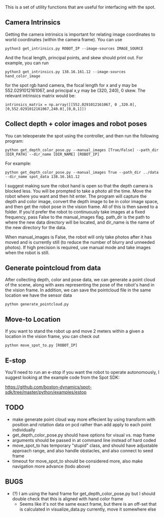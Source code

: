 This is a set of utility functions that are useful for interfacing with the spot.

## Camera Intrinsics
Getting the camera intrinsics is important for relating image coordinates to world coordinates (within the camera frame). You can use

`python3 get_intrinsics.py ROBOT_IP --image-sources IMAGE_SOURCE`

And the focal length, principal points, and skew should print out. For example, you can run

`python3 get_intrinsics.py 138.16.161.12 --image-sources hand_color_image`

for the spot rgb hand camera, the focal length for x and y may be 552.0291012161067, and principal x,y may be (320, 240), 0 skew. The relevant intrinsics matrix would be:

`intrinsics_matrix = np.array([[552.0291012161067, 0 ,320.0],[0,552.0291012161067,240.0],[0,0,1]])`

## Collect depth + color images and robot poses
You can teleoperate the spot using the controller, and then run the following program:

`python get_depth_color_pose.py --manual_images [True/False] --path_dir [DIR_PATH] --dir_name [DIR_NAME] [ROBOT_IP]`

For example:

`python get_depth_color_pose.py --manual_images True --path_dir ../data --dir_name spot_data 138.16.161.12`

I suggest making sure the robot hand is open so that the depth camera is blocked less. You will be prompted to take a photo all the time. Move the robot where you want and then hit enter. The program will capture the depth and color image, convert the depth image to be in color image space, and then get the robot pose in the vision frame. All of this is then saved to a folder. If you'd prefer the robot to continuously take images at a fixed frequency, pass False to the manual_images flag. path_dir is the path to where the new data directory will be located, and dir_name is the name of the new directory for the data.

When manual_images is False, the robot will only take photos after it has moved and is currently still (to reduce the number of blurry and unneeded photos). If high precision is required, use manual mode and take images when the robot is still.

## Generate pointcloud from data
After collecting depth, color and pose data, we can generate a point cloud of the scene, along with axes representing the pose of the robot's hand in the vision frame. In addition, we can save the pointcloud file in the same location we have the sensor data

`python generate_pointcloud.py`

## Move-to Location
If you want to stand the robot up and move 2 meters within a given a location in the vision frame, you can check out 

`python move_spot_to.py [ROBOT_IP]`

## E-stop
You'll need to run an e-stop if you want the robot to operate autonomously, I suggest looking at the example code from the Spot SDK:

https://github.com/boston-dynamics/spot-sdk/tree/master/python/examples/estop

## TODO
- make generate point cloud way more effecient by using transform with position and rotation data on pcd rather than add apply to each point individually
- get_depth_color_pose.py should have options for visual vs. map frame
- arguments should be passed in at command line instead of hard coded
- move_spot_to has temporary "stupid" class, and should have adjustable approach range, and also handle obstacles, and also connect to seed frame
- timeout for move_spot_to should be considered more, also make navigation more advance (todo above)

## BUGS 
- (?) I am using the hand frame for get_depth_color_pose.py but I should double check that this is aligned with hand color frame
	- Seems like it's not the same exact frame, but there is an off-set that is calculated in visualize_data.py currently, move it somewhere else